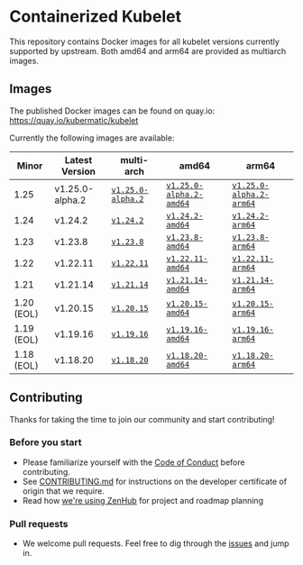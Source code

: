 # Containerized Kubelet

This repository contains Docker images for all kubelet versions currently supported by upstream.
Both amd64 and arm64 are provided as multiarch images.

## Images

The published Docker images can be found on quay.io: https://quay.io/kubermatic/kubelet

Currently the following images are available:

<!-- versions_start -->
| Minor | Latest Version | multi-arch | amd64 | arm64 |
| ----- | ------- | ---------- | ----- | ----- |
| 1.25 | v1.25.0-alpha.2 | [`v1.25.0-alpha.2`](https://quay.io/kubermatic/kubelet:v1.25.0-alpha.2) | [`v1.25.0-alpha.2-amd64`](https://quay.io/kubermatic/kubelet:v1.25.0-alpha.2-amd64) | [`v1.25.0-alpha.2-arm64`](https://quay.io/kubermatic/kubelet:v1.25.0-alpha.2-arm64) |
| 1.24 | v1.24.2 | [`v1.24.2`](https://quay.io/kubermatic/kubelet:v1.24.2) | [`v1.24.2-amd64`](https://quay.io/kubermatic/kubelet:v1.24.2-amd64) | [`v1.24.2-arm64`](https://quay.io/kubermatic/kubelet:v1.24.2-arm64) |
| 1.23 | v1.23.8 | [`v1.23.8`](https://quay.io/kubermatic/kubelet:v1.23.8) | [`v1.23.8-amd64`](https://quay.io/kubermatic/kubelet:v1.23.8-amd64) | [`v1.23.8-arm64`](https://quay.io/kubermatic/kubelet:v1.23.8-arm64) |
| 1.22 | v1.22.11 | [`v1.22.11`](https://quay.io/kubermatic/kubelet:v1.22.11) | [`v1.22.11-amd64`](https://quay.io/kubermatic/kubelet:v1.22.11-amd64) | [`v1.22.11-arm64`](https://quay.io/kubermatic/kubelet:v1.22.11-arm64) |
| 1.21 | v1.21.14 | [`v1.21.14`](https://quay.io/kubermatic/kubelet:v1.21.14) | [`v1.21.14-amd64`](https://quay.io/kubermatic/kubelet:v1.21.14-amd64) | [`v1.21.14-arm64`](https://quay.io/kubermatic/kubelet:v1.21.14-arm64) |
| 1.20 (EOL) | v1.20.15 | [`v1.20.15`](https://quay.io/kubermatic/kubelet:v1.20.15) | [`v1.20.15-amd64`](https://quay.io/kubermatic/kubelet:v1.20.15-amd64) | [`v1.20.15-arm64`](https://quay.io/kubermatic/kubelet:v1.20.15-arm64) |
| 1.19 (EOL) | v1.19.16 | [`v1.19.16`](https://quay.io/kubermatic/kubelet:v1.19.16) | [`v1.19.16-amd64`](https://quay.io/kubermatic/kubelet:v1.19.16-amd64) | [`v1.19.16-arm64`](https://quay.io/kubermatic/kubelet:v1.19.16-arm64) |
| 1.18 (EOL) | v1.18.20 | [`v1.18.20`](https://quay.io/kubermatic/kubelet:v1.18.20) | [`v1.18.20-amd64`](https://quay.io/kubermatic/kubelet:v1.18.20-amd64) | [`v1.18.20-arm64`](https://quay.io/kubermatic/kubelet:v1.18.20-arm64) |


<!-- versions_end -->

## Contributing

Thanks for taking the time to join our community and start contributing!

### Before you start

* Please familiarize yourself with the [Code of Conduct][3] before contributing.
* See [CONTRIBUTING.md][2] for instructions on the developer certificate of origin that we require.
* Read how [we're using ZenHub][13] for project and roadmap planning

### Pull requests

* We welcome pull requests. Feel free to dig through the [issues][1] and jump in.

[1]: https://github.com/kubermatic/kubelet/issues
[2]: https://github.com/kubermatic/kubelet/blob/master/CONTRIBUTING.md
[3]: https://github.com/kubermatic/kubelet/blob/master/CODE_OF_CONDUCT.md

[11]: https://groups.google.com/forum/#!forum/kubermatic-dev
[12]: https://kubermatic.slack.com/messages/kubelet
[13]: https://github.com/kubermatic/kubelet/blob/master/Zenhub.md
[15]: http://slack.kubermatic.io/
